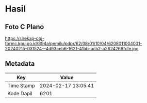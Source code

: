 # Hasil

## Foto C Plano

https://sirekap-obj-formc.kpu.go.id/894a/pemilu/pdpr/62/08/01/10/04/6208011004001-20240215-031524--4d93ceb6-1621-41bb-acb2-a2624268fcfe.jpg


## Metadata

| Key        | Value               |
| ---------- | ------------------- |
| Time Stamp | 2024-02-17 13:05:41 |
| Kode Dapil | 6201                |



